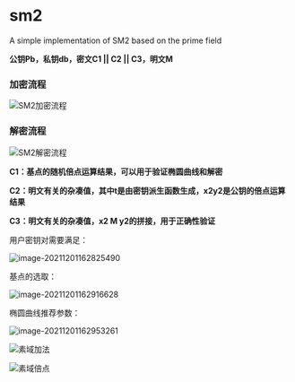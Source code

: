 # sm2
A simple implementation of SM2 based on the prime field

**公钥Pb，私钥db，密文C1 || C2 || C3，明文M**

### 加密流程

![SM2加密流程](../../../../../../[粉粉小红花]/[Study]/[作业]/信息安全数学基础/SM2/readme/SM2加密流程.png)



### 解密流程

![SM2解密流程](../../../../../../[粉粉小红花]/[Study]/[作业]/信息安全数学基础/SM2/readme/SM2解密流程.png)





**C1：基点的随机倍点运算结果，可以用于验证椭圆曲线和解密**

**C2：明文有关的杂凑值，其中t是由密钥派生函数生成，x2y2是公钥的倍点运算结果**

**C3：明文有关的杂凑值，x2 M y2的拼接，用于正确性验证**



用户密钥对需要满足：

![image-20211201162825490](C:\Users\Rainbow\AppData\Roaming\Typora\typora-user-images\image-20211201162825490.png)

基点的选取：

![image-20211201162916628](C:\Users\Rainbow\AppData\Roaming\Typora\typora-user-images\image-20211201162916628.png)

椭圆曲线推荐参数：

![image-20211201162953261](C:\Users\Rainbow\AppData\Roaming\Typora\typora-user-images\image-20211201162953261.png)

![素域加法](../../../../../../[粉粉小红花]/[Study]/[作业]/信息安全数学基础/SM2/readme/素域加法.png)

![素域倍点](../../../../../../[粉粉小红花]/[Study]/[作业]/信息安全数学基础/SM2/readme/素域倍点.png)




